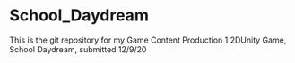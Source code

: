 # School_Daydream
This is the git repository for my Game Content Production 1 2DUnity Game, School Daydream, submitted 12/9/20
